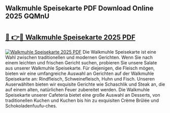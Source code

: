## Walkmuhle Speisekarte PDF Download Online 2025 GQMnU

# <h2><a href="http://gc81vfs.nevu.top/?p=Walkmuhle+Speisekarte">🔗 👉🔴 Walkmuhle Speisekarte 2025 PDF</a></h2>

[![Walkmuhle Speisekarte 2025 PDF](https://i.imgur.com/dBaPXMq.png)](http://gc81vfs.nevu.top/?p=Walkmuhle+Speisekarte)
Die Walkmuhle Speisekarte ist eine Wahl zwischen traditionellen und modernen Gerichten. Wenn Sie nach einem leichten und frischen Gericht suchen, probieren Sie unsere Salate aus unserer Walkmuhle Speisekarte. Für diejenigen, die Fleisch mögen, bieten wir eine umfangreiche Auswahl an Gerichten auf der Walkmuhle Speisekarte an: Rindfleisch, Schweinefleisch, Huhn und Fisch. Unseren Auserwählten bieten wir exquisite Gerichte wie Schaschlik und Steak an, die auf einem alten, natürlichen Feuer zubereitet werden. Die Walkmuhle Speisekarte unserer Cafeteria bietet eine große Auswahl an Desserts, von traditionellen Kuchen und Kuchen bis hin zu exquisiten Crème Brûlée und Schokoladenfuufu-ches.

